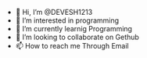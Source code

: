 - 👋 Hi, I’m @DEVESH1213
- 👀 I’m interested in programming 
- 🌱 I’m currently learnig Programming
- 💞️ I’m looking to collaborate on Gethub
- 📫 How to reach me Through Email

<!---
DEVESH1213/DEVESH1213 is a ✨ special ✨ repository because its `README.md` (this file) appears on your GitHub profile.
You can click the Preview link to take a look at your changes.
--->
